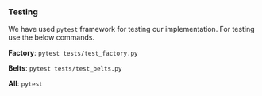 ### Testing
We have used `pytest` framework for testing our implementation. For testing use the below commands.

**Factory**: `pytest tests/test_factory.py`

**Belts**: `pytest tests/test_belts.py`

**All**: `pytest`